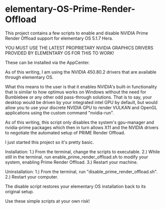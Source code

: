 # elementary-OS-Prime-Render-Offload
This project contains a few scripts to enable and disable NVIDIA Prime Render Offload support for elementary OS 5.1.7 Hera.

YOU MUST USE THE LATEST PROPRIETARY NVIDIA GRAPHICS DRIVERS PROVIDED BY ELEMENTARY OS FOR THIS TO WORK!

These can be installed via the AppCenter.

As of this writing, I am using the NVIDIA 450.80.2 drivers that are available through elementary OS.

What this means to the user is that it enables NVIDIA's built-in functionality that is similar to how optimus works on Windows without the need for Bumblebee or any other odd pass-through solutions. That is to say, your desktop would be driven by your integrated intel GPU by default, but would allow you to use your discrete NVIDIA GPU to render VULKAN and OpenGL applications using the custom command "nvidia-run".

As of this writing, this script only disables the system's gpu-manager and nvidia-prime packages which then in turn allows X11 and the NVIDIA drivers to negotiate the automated setup of PRIME Render Offload.

I just started this project so it's pretty basic.

Installation:
1.) From the terminal, change the scripts to executable.
2.) While still in the terminal, run enable_prime_render_offload.sh to modify your system, enabling Prime Render Offload.
3.) Restart your machine.

Uninstallation:
1.) From the terminal, run "disable_prime_render_offload.sh".
2.) Restart your computer.

The disable script restores your elementary OS installation back to its original setup.

Use these simple scripts at your own risk!
